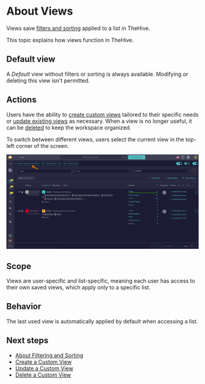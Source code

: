 # About Views

Views save [filters and sorting](../about-filtering-and-sorting.md) applied to a list in TheHive.

This topic explains how views function in TheHive.

## Default view

A *Default* view without filters or sorting is always available. Modifying or deleting this view isn't permitted.

## Actions

Users have the ability to [create custom views](create-a-custom-view.md) tailored to their specific needs or [update existing views](update-a-custom-view.md) as necessary. When a view is no longer useful, it can be [deleted](delete-a-custom-view.md) to keep the workspace organized.

To switch between different views, users select the current view in the top-left corner of the screen.

![Switch views](../../../images/user-guides/analyst-corner/views.png)

## Scope

Views are user-specific and list-specific, meaning each user has access to their own saved views, which apply only to a specific list.

## Behavior

The last used view is automatically applied by default when accessing a list.

<h2>Next steps</h2>

* [About Filtering and Sorting](../about-filtering-and-sorting.md)
* [Create a Custom View](create-a-custom-view.md)
* [Update a Custom View](update-a-custom-view.md)
* [Delete a Custom View](delete-a-custom-view.md)